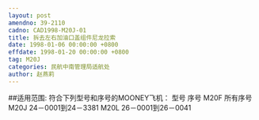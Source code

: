 ```yaml
---
layout: post
amendno: 39-2110
cadno: CAD1998-M20J-01
title: 拆去左右加油口盖组件尼龙拉索
date: 1998-01-06 00:00:00 +0800
effdate: 1998-01-20 00:00:00 +0800
tag: M20J
categories: 民航中南管理局适航处
author: 赵燕莉
---
```


##适用范围:
符合下列型号和序号的MOONEY飞机：
型号   序号
M20F  所有序号
M20J  24－0001到24－3381
M20L  26－0001到26－0041

